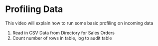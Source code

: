 # Profiling Data
This video will explain how to run some basic profiling on incoming data

1. Read in CSV Data from Directory for Sales Orders
2. Count number of rows in table, log to audit table
